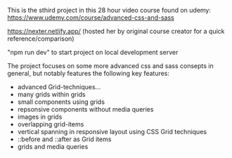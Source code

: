 This is the sthird project in this 28 hour video course found on udemy: https://www.udemy.com/course/advanced-css-and-sass

https://nexter.netlify.app/ (hosted her by original course creator for a quick reference/comparison)

"npm run dev" to start project on local development server

The project focuses on some more advanced css and sass consepts in general, but notably features the following key features:

- advanced Grid-techniques...
- many grids within grids
- small components using grids
- repsonsive components without media queries
- images in grids
- overlapping grid-items
- vertical spanning in responsive layout using CSS Grid techniques
- ::before and ::after as Grid items
- grids and media queries

